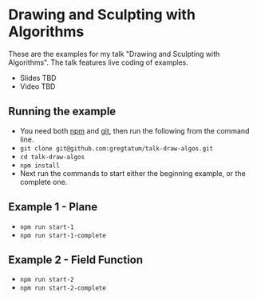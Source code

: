 # Drawing and Sculpting with Algorithms

These are the examples for my talk "Drawing and Sculpting with Algorithms". The talk features live coding of examples.

 * Slides TBD
 * Video TBD

## Running the example

 * You need both [npm](https://nodejs.org/) and [git](https://www.google.com/search?q=install+git), then run the following from the command line.
 * `git clone git@github.com:gregtatum/talk-draw-algos.git`
 * `cd talk-draw-algos`
 * `npm install`
 * Next run the commands to start either the beginning example, or the complete one.

## Example 1 - Plane
 * `npm run start-1`
 * `npm run start-1-complete`

 ## Example 2 - Field Function
  * `npm run start-2`
  * `npm run start-2-complete`
